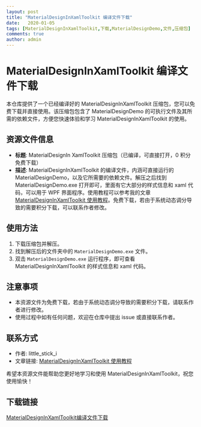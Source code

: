```yaml
---
layout: post
title: "MaterialDesignInXamlToolkit 编译文件下载"
date:   2020-01-05
tags: [MaterialDesignInXamlToolkit,下载,MaterialDesignDemo,文件,压缩包]
comments: true
author: admin
---
```

# MaterialDesignInXamlToolkit 编译文件下载

本仓库提供了一个已经编译好的 MaterialDesignInXamlToolkit 压缩包，您可以免费下载并直接使用。该压缩包包含了 MaterialDesignDemo 的可执行文件及其所需的依赖文件，方便您快速体验和学习 MaterialDesignInXamlToolkit 的使用。

## 资源文件信息

- **标题**: MaterialDesignIn XamlToolkit 压缩包（已编译，可直接打开，0 积分免费下载）
- **描述**: MaterialDesignInXamlToolkit 的编译文件，内涵可直接运行的 MaterialDesignDemo，以及它所需要的依赖文件。解压之后找到 MaterialDesignDemo.exe 打开即可，里面有它大部分的样式信息和 xaml 代码，可以用于 WPF 界面程序。使用教程可以参考我的文章 [MaterialDesignInXamlToolkit 使用教程](https://blog.csdn.net/little_stick_i/article/details/121831168)。免费下载，若由于系统动态调分导致的需要积分下载，可以联系作者修改。

## 使用方法

1. 下载压缩包并解压。
2. 找到解压后的文件夹中的 `MaterialDesignDemo.exe` 文件。
3. 双击 `MaterialDesignDemo.exe` 运行程序，即可查看 MaterialDesignInXamlToolkit 的样式信息和 xaml 代码。

## 注意事项

- 本资源文件为免费下载，若由于系统动态调分导致的需要积分下载，请联系作者进行修改。
- 使用过程中如有任何问题，欢迎在仓库中提出 issue 或直接联系作者。

## 联系方式

- 作者: little_stick_i
- 文章链接: [MaterialDesignInXamlToolkit 使用教程](https://blog.csdn.net/little_stick_i/article/details/121831168)

希望本资源文件能帮助您更好地学习和使用 MaterialDesignInXamlToolkit，祝您使用愉快！

## 下载链接

[MaterialDesignInXamlToolkit编译文件下载](https://pan.quark.cn/s/954671a2ec44)